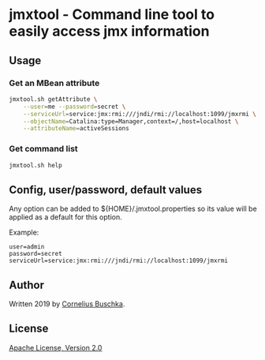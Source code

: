 # jmxtool - Command line tool to easily access jmx information

## Usage

### Get an MBean attribute
```bash
jmxtool.sh getAttribute \
	--user=me --password=secret \
	--serviceUrl=service:jmx:rmi:///jndi/rmi://localhost:1099/jmxrmi \
	--objectName=Catalina:type=Manager,context=/,host=localhost \
	--attributeName=activeSessions
```

### Get command list
```bash
jmxtool.sh help
```

## Config, user/password, default values
Any option can be added to ${HOME}/.jmxtool.properties so its value will be applied as a default for this option.

Example:
```
user=admin
password=secret
serviceUrl=service:jmx:rmi:///jndi/rmi://localhost:1099/jmxrmi
```

## Author
Written 2019 by [Cornelius Buschka](https://github.com/cbuschka).

## License
[Apache License, Version 2.0](./license.txt)
